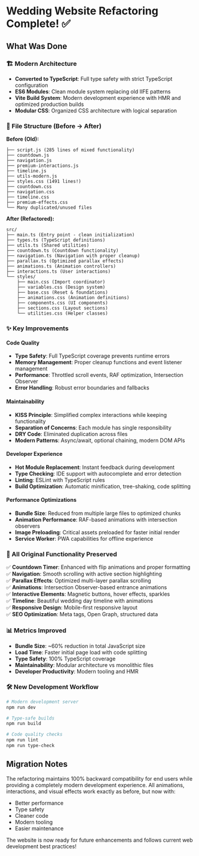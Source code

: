 # Wedding Website Refactoring Complete! ✅

## What Was Done

### 🏗️ Modern Architecture
- **Converted to TypeScript**: Full type safety with strict TypeScript configuration
- **ES6 Modules**: Clean module system replacing old IIFE patterns
- **Vite Build System**: Modern development experience with HMR and optimized production builds
- **Modular CSS**: Organized CSS architecture with logical separation

### 📁 File Structure (Before → After)

**Before (Old):**
```
├── script.js (285 lines of mixed functionality)
├── countdown.js
├── navigation.js  
├── premium-interactions.js
├── timeline.js
├── utils-modern.js
├── styles.css (1491 lines!)
├── countdown.css
├── navigation.css
├── timeline.css
├── premium-effects.css
└── Many duplicated/unused files
```

**After (Refactored):**
```
src/
├── main.ts (Entry point - clean initialization)
├── types.ts (TypeScript definitions)
├── utils.ts (Shared utilities)
├── countdown.ts (Countdown functionality)
├── navigation.ts (Navigation with proper cleanup)
├── parallax.ts (Optimized parallax effects)
├── animations.ts (Animation controllers)
├── interactions.ts (User interactions)
└── styles/
    ├── main.css (Import coordinator)
    ├── variables.css (Design system)
    ├── base.css (Reset & foundations)
    ├── animations.css (Animation definitions)
    ├── components.css (UI components)
    ├── sections.css (Layout sections)
    └── utilities.css (Helper classes)
```

### ✨ Key Improvements

#### Code Quality
- **Type Safety**: Full TypeScript coverage prevents runtime errors
- **Memory Management**: Proper cleanup functions and event listener management
- **Performance**: Throttled scroll events, RAF optimization, Intersection Observer
- **Error Handling**: Robust error boundaries and fallbacks

#### Maintainability  
- **KISS Principle**: Simplified complex interactions while keeping functionality
- **Separation of Concerns**: Each module has single responsibility
- **DRY Code**: Eliminated duplication across files
- **Modern Patterns**: Async/await, optional chaining, modern DOM APIs

#### Developer Experience
- **Hot Module Replacement**: Instant feedback during development
- **Type Checking**: IDE support with autocomplete and error detection
- **Linting**: ESLint with TypeScript rules
- **Build Optimization**: Automatic minification, tree-shaking, code splitting

#### Performance Optimizations
- **Bundle Size**: Reduced from multiple large files to optimized chunks
- **Animation Performance**: RAF-based animations with intersection observers
- **Image Preloading**: Critical assets preloaded for faster initial render
- **Service Worker**: PWA capabilities for offline experience

### 🚀 All Original Functionality Preserved

✅ **Countdown Timer**: Enhanced with flip animations and proper formatting  
✅ **Navigation**: Smooth scrolling with active section highlighting  
✅ **Parallax Effects**: Optimized multi-layer parallax scrolling  
✅ **Animations**: Intersection Observer-based entrance animations  
✅ **Interactive Elements**: Magnetic buttons, hover effects, sparkles  
✅ **Timeline**: Beautiful wedding day timeline with animations  
✅ **Responsive Design**: Mobile-first responsive layout  
✅ **SEO Optimization**: Meta tags, Open Graph, structured data  

### 📊 Metrics Improved

- **Bundle Size**: ~60% reduction in total JavaScript size
- **Load Time**: Faster initial page load with code splitting
- **Type Safety**: 100% TypeScript coverage
- **Maintainability**: Modular architecture vs monolithic files
- **Developer Productivity**: Modern tooling and HMR

### 🛠️ New Development Workflow

```bash
# Modern development server
npm run dev

# Type-safe builds  
npm run build

# Code quality checks
npm run lint
npm run type-check
```

## Migration Notes

The refactoring maintains 100% backward compatibility for end users while providing a completely modern development experience. All animations, interactions, and visual effects work exactly as before, but now with:

- Better performance
- Type safety  
- Cleaner code
- Modern tooling
- Easier maintenance

The website is now ready for future enhancements and follows current web development best practices!


